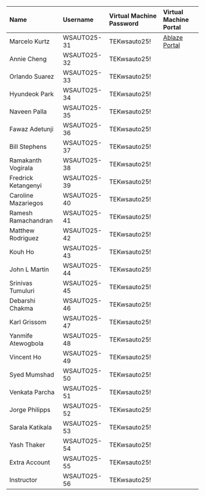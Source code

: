 | Name                     | Username     | Virtual Machine Password | Virtual Machine Portal |
|:-------------------------|:-------------|:-------------------------|:-----------------------|
| Marcelo Kurtz            | WSAUTO25-31  | TEKwsauto25!             | [Ablaze Portal](https://my.ablazedesktop.com) |
| Annie Cheng              | WSAUTO25-32  | TEKwsauto25!             |                        |
| Orlando Suarez           | WSAUTO25-33  | TEKwsauto25!             |                        |
| Hyundeok Park            | WSAUTO25-34  | TEKwsauto25!             |                        |
| Naveen Palla             | WSAUTO25-35  | TEKwsauto25!             |                        |
| Fawaz Adetunji           | WSAUTO25-36  | TEKwsauto25!             |                        |
| Bill Stephens            | WSAUTO25-37  | TEKwsauto25!             |                        |
| Ramakanth Vogirala       | WSAUTO25-38  | TEKwsauto25!             |                        |
| Fredrick Ketangenyi      | WSAUTO25-39  | TEKwsauto25!             |                        |
| Caroline Mazariegos      | WSAUTO25-40  | TEKwsauto25!             |                        |
| Ramesh Ramachandran      | WSAUTO25-41  | TEKwsauto25!             |                        |
| Matthew Rodriguez        | WSAUTO25-42  | TEKwsauto25!             |                        |
| Kouh Ho                  | WSAUTO25-43  | TEKwsauto25!             |                        |
| John L Martin            | WSAUTO25-44  | TEKwsauto25!             |                        |
| Srinivas Tumuluri        | WSAUTO25-45  | TEKwsauto25!             |                        |
| Debarshi Chakma          | WSAUTO25-46  | TEKwsauto25!             |                        |
| Karl Grissom             | WSAUTO25-47  | TEKwsauto25!             |                        |
| Yanmife Atewogbola       | WSAUTO25-48  | TEKwsauto25!             |                        |
| Vincent Ho               | WSAUTO25-49  | TEKwsauto25!             |                        |
| Syed Mumshad             | WSAUTO25-50  | TEKwsauto25!             |                        |
| Venkata Parcha           | WSAUTO25-51  | TEKwsauto25!             |                        |
| Jorge Philipps           | WSAUTO25-52  | TEKwsauto25!             |                        |
| Sarala Katikala          | WSAUTO25-53  | TEKwsauto25!             |                        |
| Yash Thaker              | WSAUTO25-54  | TEKwsauto25!             |                        |
| Extra Account            | WSAUTO25-55  | TEKwsauto25!             |                        |
| Instructor               | WSAUTO25-56  | TEKwsauto25!             |                        |
